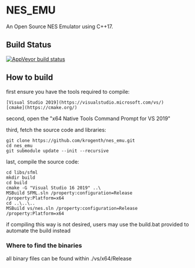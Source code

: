 # NES_EMU

An Open Source NES Emulator using C++17.

## Build Status
[![AppVeyor build status](https://ci.appveyor.com/api/projects/status/8yhgowh6j3fxwlo1/branch/main?svg=true)](https://ci.appveyor.com/project/krogenth/nes-emu/branch/main)

## How to build

first ensure you have the tools required to compile:

	[Visual Studio 2019](https://visualstudio.microsoft.com/vs/)
	[cmake](https://cmake.org/)

second, open the "x64 Native Tools Command Prompt for VS 2019"

third, fetch the source code and libraries:

    git clone https://github.com/krogenth/nes_emu.git
    cd nes_emu
    git submodule update --init --recursive

last, compile the source code:

    cd libs/sfml
    mkdir build
    cd build
    cmake -G "Visual Studio 16 2019" ..\
    MSBuild SFML.sln /property:configuration=Release /property:Platform=x64
    cd ..\..\..
    MSBuild vs/nes.sln /property:configuration=Release /property:Platform=x64
	
if compiling this way is not desired, users may use the build.bat provided to automate the build instead

### Where to find the binaries

all binary files can be found within ./vs/x64/Release